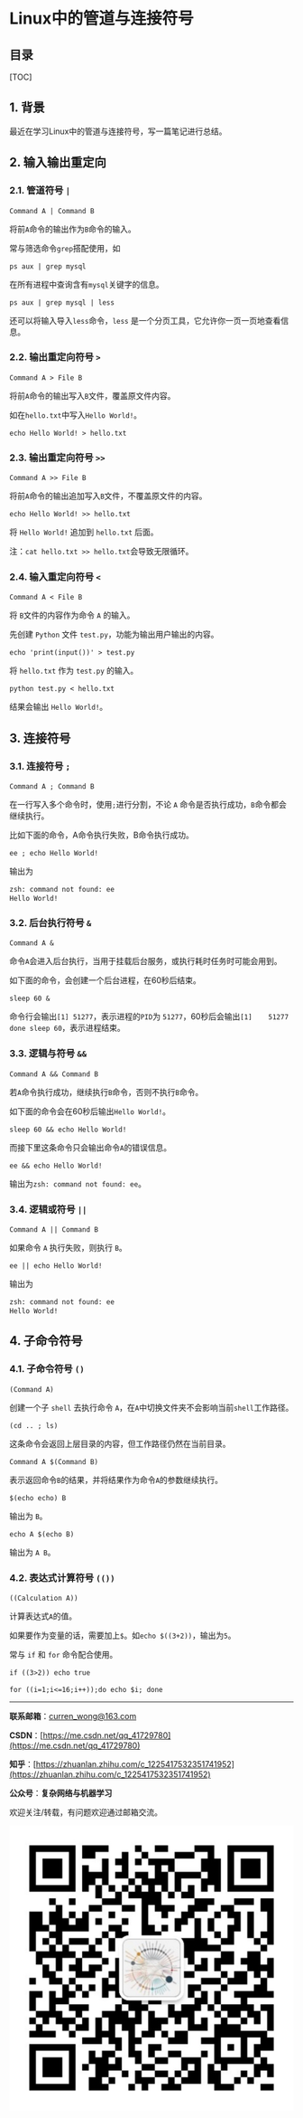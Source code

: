 Linux中的管道与连接符号
===

目录
---

[TOC]

## 1. 背景

最近在学习Linux中的管道与连接符号，写一篇笔记进行总结。

## 2. 输入输出重定向

### 2.1. 管道符号 `|`

```shell
Command A | Command B
```

将前`A`命令的输出作为`B`命令的输入。

常与筛选命令`grep`搭配使用，如

```shell
ps aux | grep mysql
```

在所有进程中查询含有`mysql`关键字的信息。

```shell
ps aux | grep mysql | less
```

还可以将输入导入`less`命令，`less` 是一个分页工具，它允许你一页一页地查看信息。

### 2.2. 输出重定向符号 `>`

```shell
Command A > File B
```

将前`A`命令的输出写入`B`文件，覆盖原文件内容。

如在`hello.txt`中写入`Hello World!`。

```shell
echo Hello World! > hello.txt
```

### 2.3. 输出重定向符号 `>>`

```shell
Command A >> File B
```

将前`A`命令的输出追加写入`B`文件，不覆盖原文件的内容。

```shell
echo Hello World! >> hello.txt
```

将 `Hello World!` 追加到 `hello.txt` 后面。

注：`cat hello.txt >> hello.txt`会导致无限循环。

### 2.4. 输入重定向符号 `<`

```shell
Command A < File B
```

将 `B`文件的内容作为命令 `A` 的输入。

先创建 `Python` 文件 `test.py`，功能为输出用户输出的内容。

```shell
echo 'print(input())' > test.py
```

将 `hello.txt` 作为 `test.py` 的输入。

```shell
python test.py < hello.txt
```

结果会输出 `Hello World!`。

## 3. 连接符号

### 3.1. 连接符号 `;`

```shell
Command A ; Command B
```

在一行写入多个命令时，使用`;`进行分割，不论 `A` 命令是否执行成功，`B`命令都会继续执行。

比如下面的命令，A命令执行失败，B命令执行成功。

```shell
ee ; echo Hello World!
```

输出为

```shell
zsh: command not found: ee
Hello World!
```

### 3.2. 后台执行符号 `&`

```shell
Command A &
```

命令`A`会进入后台执行，当用于挂载后台服务，或执行耗时任务时可能会用到。

如下面的命令，会创建一个后台进程，在60秒后结束。

```shell
sleep 60 &
```

命令行会输出`[1] 51277`，表示进程的`PID`为 `51277`，60秒后会输出`[1]    51277 done sleep 60`，表示进程结束。

### 3.3. 逻辑与符号 `&&`

```shell
Command A && Command B
```

若`A`命令执行成功，继续执行`B`命令，否则不执行`B`命令。

如下面的命令会在60秒后输出`Hello World!`。

```shell
sleep 60 && echo Hello World!
```

而接下里这条命令只会输出命令`A`的错误信息。

```shell
ee && echo Hello World!
```

输出为`zsh: command not found: ee`。

### 3.4. 逻辑或符号 `||`

```shell
Command A || Command B
```

如果命令 `A` 执行失败，则执行 `B`。

```shell
ee || echo Hello World!
```

输出为

```shell
zsh: command not found: ee
Hello World!
```

## 4. 子命令符号

### 4.1. 子命令符号 `()`

```shell
(Command A)
```

创建一个子 `shell` 去执行命令 `A`，在`A`中切换文件夹不会影响当前`shell`工作路径。

```shell
(cd .. ; ls)
```

这条命令会返回上层目录的内容，但工作路径仍然在当前目录。

```shell
Command A $(Command B)
```

表示返回命令`B`的结果，并将结果作为命令`A`的参数继续执行。

```shell
$(echo echo) B
```

输出为 `B`。

```shell
echo A $(echo B)
```

输出为 `A B`。

### 4.2. 表达式计算符号 `(())`

```shell
((Calculation A))
```

计算表达式`A`的值。

如果要作为变量的话，需要加上`$`。如`echo $((3+2))`，输出为`5`。

常与 `if` 和 `for` 命令配合使用。

```shell
if ((3>2)) echo true
```

```shell
for ((i=1;i<=16;i++));do echo $i; done
```

---

**联系邮箱**：curren_wong@163.com

**CSDN**：[https://me.csdn.net/qq_41729780](https://me.csdn.net/qq_41729780)

**知乎**：[https://zhuanlan.zhihu.com/c_1225417532351741952](https://zhuanlan.zhihu.com/c_1225417532351741952)

**公众号**：**复杂网络与机器学习**

欢迎关注/转载，有问题欢迎通过邮箱交流。

![二维码](../../img/WeChat/QRCode.jpg)
